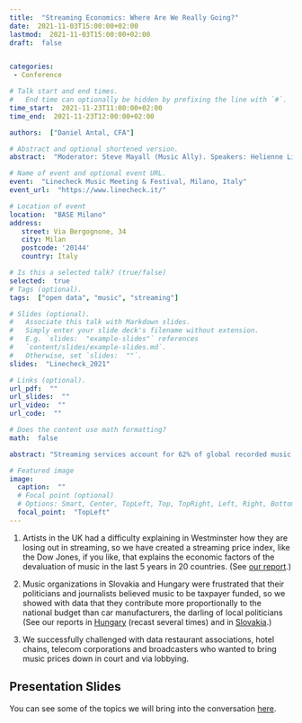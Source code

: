```yaml
---
title:  "Streaming Economics: Where Are We Really Going?"
date:  2021-11-03T15:00:00+02:00 
lastmod:  2021-11-03T15:00:00+02:00  
draft:  false


categories:
 - Conference

# Talk start and end times.
#   End time can optionally be hidden by prefixing the line with `#`.
time_start:  2021-11-23T11:00:00+02:00
time_end:  2021-11-23T12:00:00+02:00  

authors:  ["Daniel Antal, CFA"]

# Abstract and optional shortened version.
abstract:  "Moderator: Steve Mayall (Music Ally). Speakers: Helienne Lindvall, Enzo Mazza (President of FIMI), and Daniel Antal, CFA (Digital Music Observatory, Reprex)."

# Name of event and optional event URL.
event:  "Linecheck Music Meeting & Festival, Milano, Italy"
event_url:  "https://www.linecheck.it/"

# Location of event
location:  "BASE Milano"
address:
   street: Via Bergognone, 34 
   city: Milan
   postcode: '20144' 
   country: Italy

# Is this a selected talk? (true/false)
selected:  true
# Tags (optional).
tags:  ["open data", "music", "streaming"]

# Slides (optional).
#   Associate this talk with Markdown slides.
#   Simply enter your slide deck's filename without extension.
#   E.g. `slides:  "example-slides"` references 
#   `content/slides/example-slides.md`.
#   Otherwise, set `slides:  ""`.
slides:  "Linecheck_2021"

# Links (optional).
url_pdf:  ""
url_slides:  ""
url_video:  ""
url_code:  ""

# Does the content use math formatting?
math:  false

abstract: "Streaming services account for 62% of global recorded music revenue, making them by far the most popular medium for listeners. Digital revenue has been steadily increasing, mainly due to subscriptions and ad-supported streams, but low margins for artists and musicians mean this is just not enough. There is a need to rethink a fairer, more sustainable streaming business model, starting with the role of DSPs, catalog management and intellectual property rights. How can streaming economies be a real source of revenue for artists? What aspects matter most within these economies?"

# Featured image
image:
  caption:  ""
  # Focal point (optional)
  # Options: Smart, Center, TopLeft, Top, TopRight, Left, Right, BottomLeft, Bottom, BottomRight
  focal_point:  "TopLeft"
---
```


1.	Artists in the UK had a difficulty explaining in Westminster how they are losing out in streaming, so we have created a streaming price index, like the Dow Jones, if you like, that explains the economic factors of the devaluation of music in the last 5 years in 20 countries. (See [our report](https://music.dataobservatory.eu/publication/mce_empirical_streaming_2021/).)

2.	Music organizations in Slovakia and Hungary were frustrated that their politicians and journalists believed music to be taxpayer funded, so we showed with data that they contribute more proportionally to the national budget than car manufacturers, the darling of local politicians (See our reports in [Hungary](https://music.dataobservatory.eu/publication/hungary_music_industry_2014/) (recast several times) and in [Slovakia](https://music.dataobservatory.eu/publication/slovak_music_industry_2019/).)

3.	We successfully challenged with data restaurant associations, hotel chains, telecom corporations and broadcasters who wanted to bring music prices down in court and via lobbying.

## Presentation Slides

You can see some of the topics we will bring into the conversation [here](https://reprex.nl/slides/linecheck_2021/#/).
